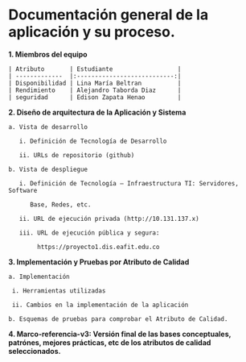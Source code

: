 # Documentación general de la aplicación y su proceso.

**1. Miembros del equipo**

	| Atributo       | Estudiante                  |
	| -------------  |:---------------------------:|
	| Disponibilidad | Lina María Beltran          |
	| Rendimiento    | Alejandro Taborda Diaz      |
	| seguridad      | Edison Zapata Henao         |
	
**2. Diseño de arquitectura de la Aplicación y Sistema**

	a. Vista de desarrollo
	
	   i. Definición de Tecnología de Desarrollo
	   
	   ii. URLs de repositorio (github)
	   
	b. Vista de despliegue
	
	   i. Definición de Tecnología – Infraestructura TI: Servidores, Software
	   
	      Base, Redes, etc.
	      
	   ii. URL de ejecución privada (http://10.131.137.x)
	   
	   iii. URL de ejecución pública y segura:
	   
	        https://proyecto1.dis.eafit.edu.co
	        
**3. Implementación y Pruebas por Atributo de Calidad**

    a. Implementación
    
	 i. Herramientas utilizadas
	 
	 ii. Cambios en la implementación de la aplicación
	 
    b. Esquemas de pruebas para comprobar el Atributo de Calidad.
    
**4. Marco-referencia-v3: Versión final de las bases conceptuales, patrónes, mejores prácticas, etc de los atributos de calidad seleccionados.**
